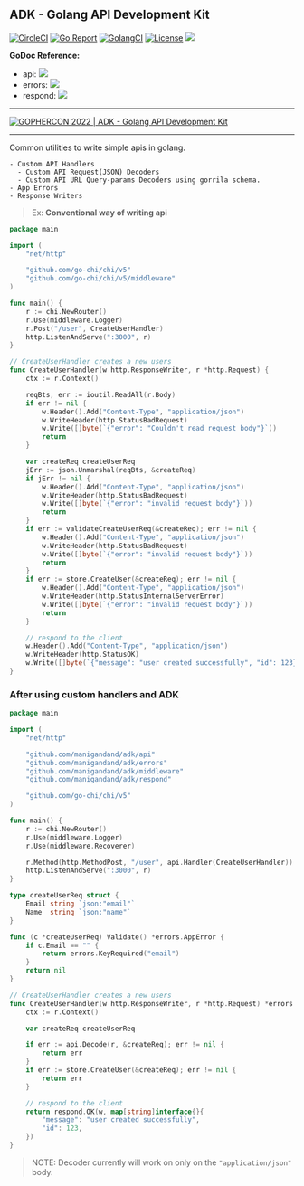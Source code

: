 ## ADK - Golang API Development Kit

[![CircleCI](https://circleci.com/gh/manigandand/adk/tree/master.svg?style=shield)](https://circleci.com/gh/manigandand/adk/tree/master)
[![Go Report](https://goreportcard.com/badge/github.com/manigandand/adk)](https://goreportcard.com/report/github.com/manigandand/adk)
[![GolangCI](https://golangci.com/badges/github.com/manigandand/adk.svg)](https://golangci.com/r/github.com/manigandand/adk)
[![License](https://img.shields.io/badge/license-MIT%20License-blue.svg)](https://github.com/manigandand/adk/blob/master/LICENSE)
[![](http://img.shields.io/badge/godoc-reference-5272B4.svg)](https://godoc.org/github.com/manigandand/adk)

**GoDoc Reference:**
- api: [![](http://img.shields.io/badge/godoc-reference-5272B4.svg)](https://godoc.org/github.com/manigandand/adk/api)
- errors: [![](http://img.shields.io/badge/godoc-reference-5272B4.svg)](https://godoc.org/github.com/manigandand/adk/errors)
- respond: [![](http://img.shields.io/badge/godoc-reference-5272B4.svg)](https://godoc.org/github.com/manigandand/adk/respond)

---

[![GOPHERCON 2022 | ADK - Golang API Development Kit](https://img.youtube.com/vi/opReKsCXsA0/0.jpg)](https://www.youtube.com/watch?v=opReKsCXsA0)

---

Common utilities to write simple apis in golang.

```shell
- Custom API Handlers
  - Custom API Request(JSON) Decoders
  - Custom API URL Query-params Decoders using gorrila schema.
- App Errors
- Response Writers
```

> Ex: **Conventional way of writing api**

```go
package main

import (
	"net/http"

	"github.com/go-chi/chi/v5"
	"github.com/go-chi/chi/v5/middleware"
)

func main() {
	r := chi.NewRouter()
	r.Use(middleware.Logger)
	r.Post("/user", CreateUserHandler)
	http.ListenAndServe(":3000", r)
}

// CreateUserHandler creates a new users
func CreateUserHandler(w http.ResponseWriter, r *http.Request) {
    ctx := r.Context()

	reqBts, err := ioutil.ReadAll(r.Body)
	if err != nil {
        w.Header().Add("Content-Type", "application/json")
		w.WriteHeader(http.StatusBadRequest)
        w.Write([]byte(`{"error": "Couldn't read request body"}`))
		return
	}

	var createReq createUserReq
	jErr := json.Unmarshal(reqBts, &createReq)
	if jErr != nil {
        w.Header().Add("Content-Type", "application/json")
		w.WriteHeader(http.StatusBadRequest)
        w.Write([]byte(`{"error": "invalid request body"}`))
		return
	}
    if err := validateCreateUserReq(&createReq); err != nil {
        w.Header().Add("Content-Type", "application/json")
		w.WriteHeader(http.StatusBadRequest)
        w.Write([]byte(`{"error": "invalid request body"}`))
		return
    }
    if err := store.CreateUser(&createReq); err != nil {
        w.Header().Add("Content-Type", "application/json")
		w.WriteHeader(http.StatusInternalServerError)
        w.Write([]byte(`{"error": "invalid request body"}`))
		return
    }

    // respond to the client
    w.Header().Add("Content-Type", "application/json")
    w.WriteHeader(http.StatusOK)
    w.Write([]byte(`{"message": "user created successfully", "id": 123}`))
}
```

### After using custom handlers and ADK

```go
package main

import (
	"net/http"

    "github.com/manigandand/adk/api"
    "github.com/manigandand/adk/errors"
    "github.com/manigandand/adk/middleware"
    "github.com/manigandand/adk/respond"

	"github.com/go-chi/chi/v5"
)

func main() {
	r := chi.NewRouter()
	r.Use(middleware.Logger)
    r.Use(middleware.Recoverer)

	r.Method(http.MethodPost, "/user", api.Handler(CreateUserHandler))
	http.ListenAndServe(":3000", r)
}

type createUserReq struct {
    Email string `json:"email"`
    Name  string `json:"name"`
}

func (c *createUserReq) Validate() *errors.AppError {
    if c.Email == "" {
        return errors.KeyRequired("email")
    }
    return nil
}

// CreateUserHandler creates a new users
func CreateUserHandler(w http.ResponseWriter, r *http.Request) *errors.AppError{
    ctx := r.Context()

	var createReq createUserReq

	if err := api.Decode(r, &createReq); err != nil {
		return err
	}
    if err := store.CreateUser(&createReq); err != nil {
		return err
    }

    // respond to the client
    return respond.OK(w, map[string]interface{}{
        "message": "user created successfully",
        "id": 123,
    })
}
```

> NOTE:
> Decoder currently will work on only on the `"application/json"` body.
